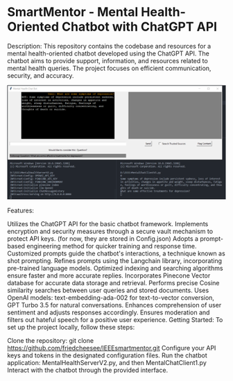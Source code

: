 # SmartMentor - Mental Health-Oriented Chatbot with ChatGPT API
Description:
This repository contains the codebase and resources for a mental health-oriented chatbot developed using the ChatGPT API. The chatbot aims to provide support, information, and resources related to mental health queries. The project focuses on efficient communication, security, and accuracy.

![Demo](demo.png)

Features:

Utilizes the ChatGPT API for the basic chatbot framework.
Implements encryption and security measures through a secure vault mechanism to protect API keys. (for now, they are stored in Config.json)
Adopts a prompt-based engineering method for quicker training and response time.
Customized prompts guide the chatbot's interactions, a technique known as shot prompting.
Refines prompts using the Langchain library, incorporating pre-trained language models.
Optimized indexing and searching algorithms ensure faster and more accurate replies.
Incorporates Pinecone Vector database for accurate data storage and retrieval.
Performs precise Cosine similarity searches between user queries and stored documents.
Uses OpenAI models: text-embedding-ada-002 for text-to-vector conversion, GPT Turbo 3.5 for natural conversations.
Enhances comprehension of user sentiment and adjusts responses accordingly.
Ensures moderation and filters out hateful speech for a positive user experience.
Getting Started:
To set up the project locally, follow these steps:

Clone the repository: git clone https://github.com/friedcheesee/IEEEsmartmentor.git
Configure your API keys and tokens in the designated configuration files.
Run the chatbot application: MentalHealthServerV2.py, and then MentalChatClient1.py
Interact with the chatbot through the provided interface.
